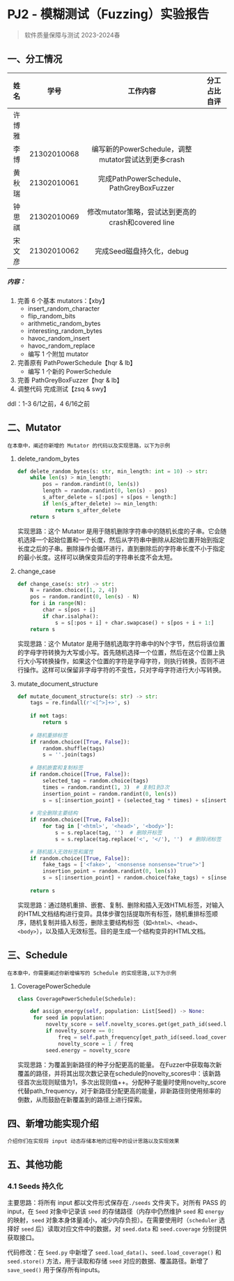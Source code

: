 # PJ2 - 模糊测试（Fuzzing）实验报告

> 软件质量保障与测试  2023-2024春
>

## 一、分工情况

|  姓名  |    学号     |            工作内容             | 分工占比自评 |
| :----: | :---------: | :-----------------------------: | :----------: |
| 许博雅 |             |                                 |              |
|  李博  | 21302010068 | 编写新的PowerSchedule，调整mutator尝试达到更多crash |              |
| 黄秋瑞 | 21302010061 | 完成PathPowerSchedule、PathGreyBoxFuzzer |              |
| 钟思祺 | 21302010069 | 修改mutator策略，尝试达到更高的crash和covered line |              |
| 宋文彦 | 21302010062 | 完成Seed磁盘持久化，debug |              |

##### 内容：

1. 完善 6 个基本 mutators：【xby】
   - insert_random_character
   - flip_random_bits
   - arithmetic_random_bytes
   - interesting_random_bytes
   - havoc_random_insert
   - havoc_random_replace
   - 编写 1 个附加 mutator
2. 完善原有 PathPowerSchedule【hqr & lb】
   - 编写 1 个新的 PowerSchedule
3. 完善 PathGreyBoxFuzzer【hqr & lb】
4. 调整代码 完成测试【zsq & swy】

ddl：1-3 6/1之前，4 6/16之前



## 二、Mutator

`在本章中，阐述你新增的 Mutator 的代码以及实现思路，以下为示例`

1. delete_random_bytes

    ```python
    def delete_random_bytes(s: str, min_length: int = 10) -> str:
        while len(s) > min_length:
            pos = random.randint(0, len(s))
            length = random.randint(0, len(s) - pos)
            s_after_delete = s[:pos] + s[pos + length:]
            if len(s_after_delete) >= min_length:
                return s_after_delete
        return s 
    ```

    实现思路：这个 Mutator 是用于随机删除字符串中的随机长度的子串。它会随机选择一个起始位置和一个长度，然后从字符串中删除从起始位置开始到指定长度之后的子串。删除操作会循环进行，直到删除后的字符串长度不小于指定的最小长度。这样可以确保变异后的字符串长度不会太短。

2. change_case

    ```python
    def change_case(s: str) -> str:
        N = random.choice([1, 2, 4])
        pos = random.randint(0, len(s) - N)
        for i in range(N):
            char = s[pos + i]
            if char.isalpha(): 
                s = s[:pos + i] + char.swapcase() + s[pos + i + 1:]
        return s
    ```

    实现思路：这个 Mutator 是用于随机选取字符串中的N个字节，然后将该位置的字母字符转换为大写或小写。首先随机选择一个位置，然后在这个位置上执行大小写转换操作，如果这个位置的字符是字母字符，则执行转换，否则不进行操作。这样可以保留非字母字符的不变性，只对字母字符进行大小写转换。

3. mutate_document_structure

    ```python
    def mutate_document_structure(s: str) -> str:
        tags = re.findall(r'<[^>]+>', s)
        
        if not tags:
            return s
        
        # 随机重排标签
        if random.choice([True, False]):
            random.shuffle(tags)
            s = ''.join(tags)
        
        # 随机嵌套和复制标签
        if random.choice([True, False]):
            selected_tag = random.choice(tags)
            times = random.randint(1, 3)  # 复制1到3次
            insertion_point = random.randint(0, len(s))
            s = s[:insertion_point] + (selected_tag * times) + s[insertion_point:]
        
        # 完全删除主要结构
        if random.choice([True, False]):
            for tag in ['<html>', '<head>', '<body>']:
                s = s.replace(tag, '')  # 删除开标签
                s = s.replace(tag.replace('<', '</'), '')  # 删除闭标签
    
        # 随机插入无效标签和属性
        if random.choice([True, False]):
            fake_tags = ['<fake>', '<nonsense nonsense="true">']
            insertion_point = random.randint(0, len(s))
            s = s[:insertion_point] + random.choice(fake_tags) + s[insertion_point:]
            
        return s
    ```

    实现思路：通过随机重排、嵌套、复制、删除和插入无效HTML标签，对输入的HTML文档结构进行变异。具体步骤包括提取所有标签，随机重排标签顺序，随机复制并插入标签，删除主要结构标签（如`<html>`、`<head>`、`<body>`），以及插入无效标签。目的是生成一个结构变异的HTML文档。


## 三、Schedule

`在本章中，你需要阐述你新增编写的 Schedule 的实现思路,以下为示例`

1. CoveragePowerSchedule

   ```python
   class CoveragePowerSchedule(Schedule):
   
       def assign_energy(self, population: List[Seed]) -> None:
        for seed in population:
            novelty_score = self.novelty_scores.get(get_path_id(seed.load_coverage()), 0) 
            if novelty_score == 0:
                freq = self.path_frequency[get_path_id(seed.load_coverage())]
                novelty_score = 1 / freq
            seed.energy = novelty_score
   
   ```

   实现思路：为覆盖到新路径的种子分配更高的能量。
   在Fuzzer中获取每次新覆盖的路径，并将其出现次数记录在schedule的novelty_scores中：该新路径首次出现则赋值为1，多次出现则值++。分配种子能量时使用novelty_score代替path_frequency，对于新路径分配更高的能量，非新路径则使用频率的倒数，从而鼓励在新覆盖到的路径上进行探索。
   

## 四、新增功能实现介绍

`介绍你们在实现将 input 动态存储本地的过程中的设计思路以及实现效果`

## 五、其他功能

### 4.1 Seeds 持久化

主要思路：将所有 input 都以文件形式保存在`./seeds` 文件夹下。对所有 PASS 的 input，在 `Seed` 对象中记录该 `seed` 的存储路径（内存中仍然维护 `seed` 和 `energy` 的映射，`seed` 对象本身体量减小，减少内存负担）。在需要使用时（`scheduler` 选择好 `seed` 后）读取对应文件中的数据，对 `seed.data` 和 `seed.coverage` 分别提供获取接口。

代码修改：在 `Seed.py` 中新增了 `seed.load_data()`、`seed.load_coverage()` 和 `seed.store()` 方法，用于读取和存储 `seed` 对应的数据、覆盖路径。新增了 `save_seed()` 用于保存所有inputs。
